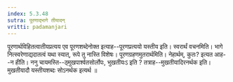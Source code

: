 ```yaml
---
index: 5.3.48
sutra: पूरणाद्भागे तीयादन्
vritti: padamanjari
---
```


 पूरणार्थविहितत्वातीयप्रत्यय एव पूरणशब्देनोक्त इत्याह--पूरणप्रत्ययो यस्तीय इति। स्वरार्थं वचनमिति। भागे नित्स्वरेणाद्यदातत्वं यथा स्यात्, रूपे तु नास्ति विशेषः। पूरणग्रहणमुतरार्थमिति। नेहार्थम्, कुतः? इत्यत आह--न हीति। ननु चायमस्ति--ठ्मुखपार्श्वतसोर्लोपः, भुखतीयःऽ इति ? तत्राह--मुखतीयादिरनर्थक इति। मुखतीयादौ यस्तीयशब्दः सोऽनर्थक इत्यर्थ ॥
